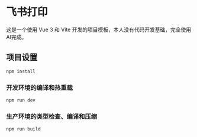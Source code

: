 # 飞书打印

这是一个使用 Vue 3 和 Vite 开发的项目模板，本人没有代码开发基础，完全使用AI完成。


## 项目设置

```sh
npm install
```

### 开发环境的编译和热重载

```sh
npm run dev
```

### 生产环境的类型检查、编译和压缩

```sh
npm run build
```
